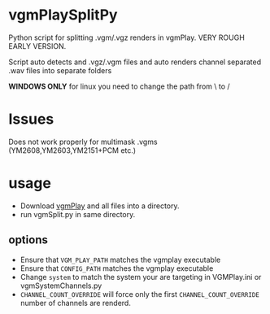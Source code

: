 # vgmPlaySplitPy
Python script for splitting .vgm/.vgz renders in vgmPlay. VERY ROUGH EARLY VERSION.

Script auto detects and .vgz/.vgm files and auto renders channel separated .wav files into separate folders

**WINDOWS ONLY**
for linux you need to change the path from \ to /

# Issues
Does not work properly for multimask .vgms (YM2608,YM2603,YM2151+PCM etc.)

# usage
- Download [vgmPlay](https://github.com/vgmrips/vgmplay) and all files into a directory.
- run vgmSplit.py in same directory.

## options
- Ensure that `VGM_PLAY_PATH` matches the vgmplay executable
- Ensure that `CONFIG_PATH` matches the vgmplay executable
- Change `system` to match the system your are targeting in VGMPlay.ini or vgmSystemChannels.py
- `CHANNEL_COUNT_OVERRIDE` will force only the first `CHANNEL_COUNT_OVERRIDE` number of channels are renderd.
